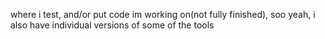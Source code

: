 where i test, and/or put code im working on(not fully finished), soo yeah, i also have individual versions of some of the tools
